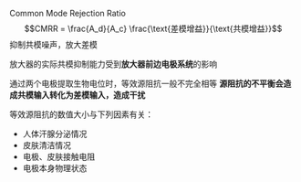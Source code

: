 Common Mode Rejection Ratio
	$$CMRR = \frac{A_d}{A_c}  \frac{\text{差模增益}}{\text{共模增益}}$$
抑制共模噪声，放大差模




放大器的实际共模抑制能力受到**放大器前边电极系统**的影响

通过两个电极提取生物电位时，等效源阻抗一般不完全相等
**源阻抗的不平衡会造成共模输入转化为差模输入，造成干扰**



等效源阻抗的数值大小与下列因素有关：
- 人体汗腺分泌情况
- 皮肤清洁情况
- 电极、皮肤接触电阻
- 电极本身物理状态